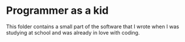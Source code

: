 # Programmer as a kid

This folder contains a small part of the software that I wrote when I was studying at school and was already in love with coding.

##
